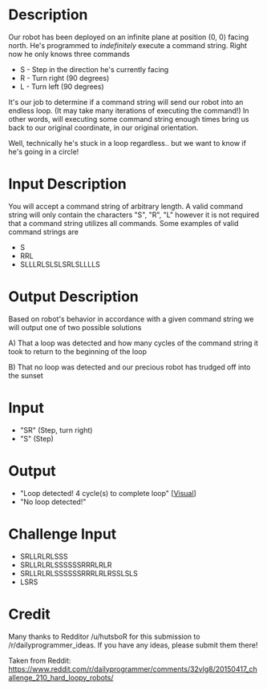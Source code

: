
# Description

Our robot has been deployed on an infinite plane at position (0, 0) facing north. He's programmed to *indefinitely* execute a command string. Right now he only knows three commands

* S - Step in the direction he's currently facing
* R - Turn right (90 degrees)
* L - Turn left (90 degrees)

It's our job to determine if a command string will send our robot into an endless loop. (It may take many iterations of executing the command!) In other words, will executing some
command string enough times bring us back to our original coordinate, in our original orientation.

Well, technically he's stuck in a loop regardless.. but we want to know if he's going in a circle!

# Input Description

You will accept a command string of arbitrary length. A valid command string will only contain the characters "S", "R", "L" however it is not required that a command string utilizes all commands. Some examples of valid command strings are

* S
* RRL
* SLLLRLSLSLSRLSLLLLS

# Output Description

Based on robot's behavior in accordance with a given command string we will output one of two possible solutions

A) That a loop was detected and how many cycles of the command string it took to return to the beginning of the loop


B) That no loop was detected and our precious robot has trudged off into the sunset 

# Input

* "SR" (Step, turn right)
* "S" (Step)

# Output

* "Loop detected! 4 cycle(s) to complete loop" [[Visual](http://i.imgur.com/kGsoPSX.png)]
* "No loop detected!"

# Challenge Input

* SRLLRLRLSSS
* SRLLRLRLSSSSSSRRRLRLR
* SRLLRLRLSSSSSSRRRLRLRSSLSLS
* LSRS

# Credit

Many thanks to Redditor /u/hutsboR for this submission to /r/dailyprogrammer_ideas. If you have any ideas, please submit them there!

Taken from Reddit: https://www.reddit.com/r/dailyprogrammer/comments/32vlg8/20150417_challenge_210_hard_loopy_robots/
